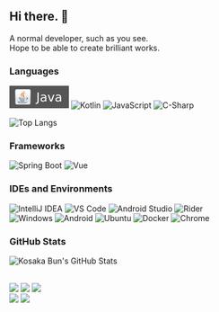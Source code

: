 ## Hi there. 👋
A normal developer, such as you see.<br />
Hope to be able to create brilliant works.

### Languages

![Java](./files/img/Java-gray.svg)
![Kotlin](https://img.shields.io/badge/Kotlin-gray?style=flat-square&logo=Kotlin)
![JavaScript](https://img.shields.io/badge/JavaScript-gray?style=flat-square&logo=JavaScript)
![C-Sharp](https://img.shields.io/badge/C%23-gray?style=flat-square&logo=C%20Sharp)

<span>
  <img src="https://github-readme-stats.vercel.app/api/top-langs/?username=kosaka-bun&layout=compact" alt="Top Langs" />
</span>

### Frameworks

![Spring Boot](https://img.shields.io/badge/Spring%20Boot-gray?style=flat-square&logo=Spring)
![Vue](https://img.shields.io/badge/Vue.js-gray?style=flat-square&logo=Vue.js)


### IDEs and Environments
![IntelliJ IDEA](https://img.shields.io/badge/IntelliJ%20IDEA-gray?style=flat-square&logo=IntelliJ%20IDEA)
![VS Code](https://img.shields.io/badge/VS%20Code-gray?style=flat-square&logo=Visual%20Studio%20Code)
![Android Studio](https://img.shields.io/badge/Android%20Studio-gray?style=flat-square&logo=Android%20Studio)
![Rider](https://img.shields.io/badge/Rider-gray?style=flat-square&logo=Rider)<br />
![Windows](https://img.shields.io/badge/Windows-gray?style=flat-square&logo=Windows)
![Android](https://img.shields.io/badge/Android-gray?style=flat-square&logo=Android)
![Ubuntu](https://img.shields.io/badge/Ubuntu-gray?style=flat-square&logo=Ubuntu)
![Docker](https://img.shields.io/badge/Docker-gray?style=flat-square&logo=Docker)
![Chrome](https://img.shields.io/badge/Chrome-gray?style=flat-square&logo=Google%20Chrome)


### GitHub Stats

<span>
  <img src="https://github-readme-stats.vercel.app/api?username=kosaka-bun&show_icons=true" alt="Kosaka Bun's GitHub Stats" />
</span>
<br /><br />

![](https://badges.strrl.dev/visits/kosaka-bun/kosaka-bun?style=flat-square&logo=github)
![](https://badges.strrl.dev/years/kosaka-bun?style=flat-square&logo=github)
![](https://badges.strrl.dev/repos/kosaka-bun?style=flat-square&logo=github)<br />
![](https://badges.strrl.dev/commits/all/kosaka-bun?style=flat-square&logo=github)
![](https://badges.strrl.dev/contributions/all/kosaka-bun?style=flat-square&logo=github)

